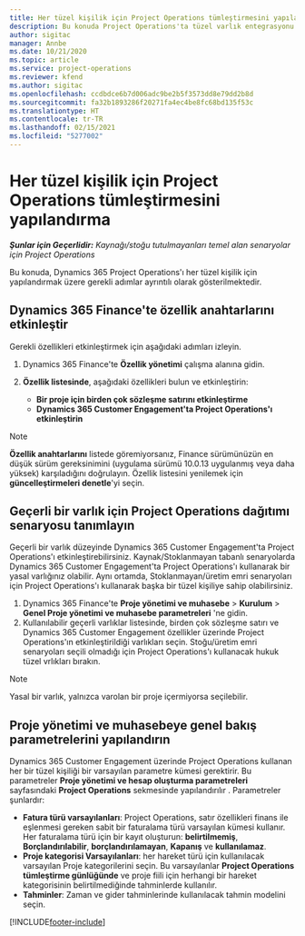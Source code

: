 ```yaml
---
title: Her tüzel kişilik için Project Operations tümleştirmesini yapılandırma
description: Bu konuda Project Operations'ta tüzel varlık entegrasyonu ayarlama hakkında bilgi sağlanır.
author: sigitac
manager: Annbe
ms.date: 10/21/2020
ms.topic: article
ms.service: project-operations
ms.reviewer: kfend
ms.author: sigitac
ms.openlocfilehash: ccdbdce6b7d006adc9be2b5f3573dd8e79dd2b8d
ms.sourcegitcommit: fa32b1893286f20271fa4ec4be8fc68bd135f53c
ms.translationtype: HT
ms.contentlocale: tr-TR
ms.lasthandoff: 02/15/2021
ms.locfileid: "5277002"
---
```

# <a name="configure-project-operations-integration-per-legal-entity"></a>Her tüzel kişilik için Project Operations tümleştirmesini yapılandırma 

_**Şunlar için Geçerlidir:** Kaynağı/stoğu tutulmayanları temel alan senaryolar için Project Operations_

Bu konuda, Dynamics 365 Project Operations'ı her tüzel kişilik için yapılandırmak üzere gerekli adımlar ayrıntılı olarak gösterilmektedir.

## <a name="enable-feature-keys-in-dynamics-365-finance"></a>Dynamics 365 Finance'te özellik anahtarlarını etkinleştir

Gerekli özellikleri etkinleştirmek için aşağıdaki adımları izleyin.

1. Dynamics 365 Finance'te **Özellik yönetimi** çalışma alanına gidin.
2. **Özellik listesinde**, aşağıdaki özellikleri bulun ve etkinleştirin:
  
    - **Bir proje için birden çok sözleşme satırını etkinleştirme**
    - **Dynamics 365 Customer Engagement'ta Project Operations'ı etkinleştirin**

> [!NOTE]
> **Özellik anahtarlarını** listede göremiyorsanız, Finance sürümünüzün en düşük sürüm gereksinimini (uygulama sürümü 10.0.13 uygulanmış veya daha yüksek) karşıladığını doğrulayın. Özellik listesini yenilemek için **güncelleştirmeleri denetle**'yi seçin.

## <a name="define-the-project-operations-deployment-scenario-for-a-legal-entity"></a>Geçerli bir varlık için Project Operations dağıtımı senaryosu tanımlayın

Geçerli bir varlık düzeyinde Dynamics 365 Customer Engagement'ta Project Operations'ı etkinleştirebilirsiniz. Kaynak/Stoklanmayan tabanlı senaryolarda Dynamics 365 Customer Engagement'ta Project Operations'ı kullanarak bir yasal varlığınız olabilir. Aynı ortamda, Stoklanmayan/üretim emri senaryoları için Project Operations'ı kullanarak başka bir tüzel kişiliye sahip olabilirsiniz.

1. Dynamics 365 Finance'te **Proje yönetimi ve muhasebe** > **Kurulum** > **Genel Proje yönetimi ve muhasebe parametreleri** 'ne gidin.
2. Kullanılabilir geçerli varlıklar listesinde, birden çok sözleşme satırı ve Dynamics 365 Customer Engagement özellikler üzerinde Project Operations'ın etkinleştirildiği varlıkları seçin. Stoğu/üretim emri senaryoları seçili olmadığı için Project Operations'ı kullanacak hukuk tüzel vrlıkları bırakın.

> [!NOTE]
> Yasal bir varlık, yalnızca varolan bir proje içermiyorsa seçilebilir.

## <a name="configure-project-management-and-accounting-parameters"></a>Proje yönetimi ve muhasebeye genel bakış parametrelerini yapılandırın

Dynamics 365 Customer Engagement üzerinde Project Operations kullanan her bir tüzel kişiliği bir varsayılan parametre kümesi gerektirir. Bu parametreler **Proje yönetimi ve hesap oluşturma parametreleri** sayfasındaki **Project Operations** sekmesinde yapılandırılır . Parametreler şunlardır:

  - **Fatura türü varsayılanları**: Project Operations, satır özellikleri finans ile eşlenmesi gereken sabit bir faturalama türü varsayılan kümesi kullanır. Her faturalama türü için bir kayıt oluşturun: **belirtilmemiş**, **Borçlandırılabilir**, **borçlandırılamayan**, **Kapanış** ve **kullanılamaz**.
  - **Proje kategorisi Varsayılanları**: her hareket türü için kullanılacak varsayılan Proje kategorilerini seçin. Bu varsayılanlar **Project Operations tümleştirme günlüğünde** ve proje fiili için herhangi bir hareket kategorisinin belirtilmediğinde tahminlerde kullanılır.
  - **Tahminler**: Zaman ve gider tahminlerinde kullanılacak tahmin modelini seçin.


[!INCLUDE[footer-include](../includes/footer-banner.md)]